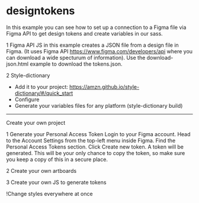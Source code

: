 # designtokens
In this example you can see how to set up a connection to a Figma file via Figma API to get design tokens and create variables in our sass.

1 Figma API
JS in this example creates a JSON file from a design file in Figma. (It uses Figma API https://www.figma.com/developers/api where you can download a wide specturum of information). Use the download-json.html example to download the tokens.json.

2 Style-dictionary
- Add it to your project: https://amzn.github.io/style-dictionary/#/quick_start
- Configure
- Generate your variables files for any platform (style-dictionary build)

---------------------------------------------------------------------------------------------------------------------------------------

Create your own project

1 Generate your Personal Access Token
Login to your Figma account.
Head to the Account Settings from the top-left menu inside Figma.
Find the Personal Access Tokens section.
Click Create new token.
A token will be generated. This will be your only chance to copy the token, so make sure you keep a copy of this in a secure place.

2 Create your own artboards

3 Create your own JS to generate tokens

!Change styles everywhere at once
